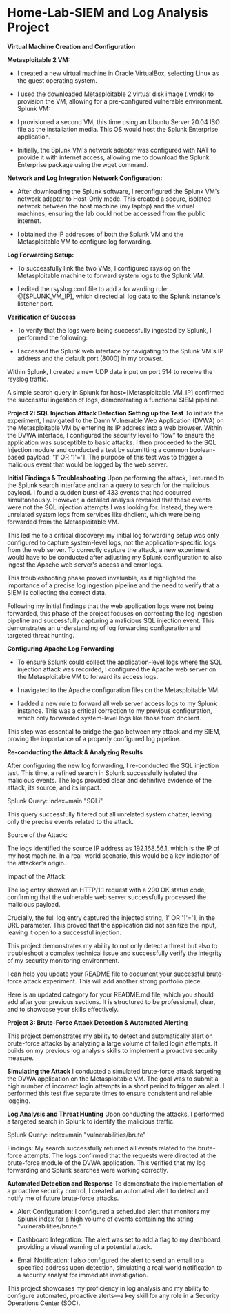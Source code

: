 # Home-Lab-SIEM and Log Analysis Project

**Virtual Machine Creation and Configuration**

**Metasploitable 2 VM:**

- I created a new virtual machine in Oracle VirtualBox, selecting Linux as the guest operating system.

- I used the downloaded Metasploitable 2 virtual disk image (.vmdk) to provision the VM, allowing for a pre-configured vulnerable environment.
  Splunk VM:

- I provisioned a second VM, this time using an Ubuntu Server 20.04 ISO file as the installation media. This OS would host the Splunk Enterprise application.
- Initially, the Splunk VM's network adapter was configured with NAT to provide it with internet access, allowing me to download the Splunk Enterprise package        using the wget command.

**Network and Log Integration**
**Network Configuration:**
- After downloading the Splunk software, I reconfigured the Splunk VM's network adapter to Host-Only mode. This created a secure, isolated network between the host   machine (my laptop) and the virtual machines, ensuring the lab could not be accessed from the public internet.

- I obtained the IP addresses of both the Splunk VM and the Metasploitable VM to configure log forwarding.

**Log Forwarding Setup:**

- To successfully link the two VMs, I configured rsyslog on the Metasploitable machine to forward system logs to the Splunk VM.

- I edited the rsyslog.conf file to add a forwarding rule: *.* @[SPLUNK_VM_IP], which directed all log data to the Splunk instance's listener port.

**Verification of Success**
- To verify that the logs were being successfully ingested by Splunk, I performed the following:

- I accessed the Splunk web interface by navigating to the Splunk VM's IP address and the default port (8000) in my browser.

Within Splunk, I created a new UDP data input on port 514 to receive the rsyslog traffic.

A simple search query in Splunk for host=[Metasploitable_VM_IP] confirmed the successful ingestion of logs, demonstrating a functional SIEM pipeline.

**Project 2: SQL Injection Attack Detection**
**Setting up the Test**
To initiate the experiment, I navigated to the Damn Vulnerable Web Application (DVWA) on the Metasploitable VM by entering its IP address into a web browser. Within the DVWA interface, I configured the security level to "low" to ensure the application was susceptible to basic attacks. I then proceeded to the SQL Injection module and conducted a test by submitting a common boolean-based payload: '1' OR '1'='1. The purpose of this test was to trigger a malicious event that would be logged by the web server.

**Initial Findings & Troubleshooting**
Upon performing the attack, I returned to the Splunk search interface and ran a query to search for the malicious payload. I found a sudden burst of 433 events that had occurred simultaneously. However, a detailed analysis revealed that these events were not the SQL injection attempts I was looking for. Instead, they were unrelated system logs from services like dhclient, which were being forwarded from the Metasploitable VM.

This led me to a critical discovery: my initial log forwarding setup was only configured to capture system-level logs, not the application-specific logs from the web server. To correctly capture the attack, a new experiment would have to be conducted after adjusting my Splunk configuration to also ingest the Apache web server's access and error logs.

This troubleshooting phase proved invaluable, as it highlighted the importance of a precise log ingestion pipeline and the need to verify that a SIEM is collecting the correct data.

Following my initial findings that the web application logs were not being forwarded, this phase of the project focuses on correcting the log ingestion pipeline and successfully capturing a malicious SQL injection event. This demonstrates an understanding of log forwarding configuration and targeted threat hunting.

**Configuring Apache Log Forwarding**
- To ensure Splunk could collect the application-level logs where the SQL injection attack was recorded, I configured the Apache web server on the Metasploitable VM to forward its access logs.

- I navigated to the Apache configuration files on the Metasploitable VM.

- I added a new rule to forward all web server access logs to my Splunk instance. This was a critical correction to my previous configuration, which only forwarded system-level logs like those from dhclient.

This step was essential to bridge the gap between my attack and my SIEM, proving the importance of a properly configured log pipeline.

**Re-conducting the Attack & Analyzing Results**

After configuring the new log forwarding, I re-conducted the SQL injection test. This time, a refined search in Splunk successfully isolated the malicious events. The logs provided clear and definitive evidence of the attack, its source, and its impact.

Splunk Query: index=main "SQLi"

This query successfully filtered out all unrelated system chatter, leaving only the precise events related to the attack.

Source of the Attack:

The logs identified the source IP address as 192.168.56.1, which is the IP of my host machine. In a real-world scenario, this would be a key indicator of the attacker's origin.

Impact of the Attack:

The log entry showed an HTTP/1.1 request with a 200 OK status code, confirming that the vulnerable web server successfully processed the malicious payload.

Crucially, the full log entry captured the injected string, 1' OR '1'='1, in the URL parameter. This proved that the application did not sanitize the input, leaving it open to a successful injection.

This project demonstrates my ability to not only detect a threat but also to troubleshoot a complex technical issue and successfully verify the integrity of my security monitoring environment.


I can help you update your README file to document your successful brute-force attack experiment. This will add another strong portfolio piece.

Here is an updated category for your README.md file, which you should add after your previous sections. It is structured to be professional, clear, and to showcase your skills effectively.

**Project 3: Brute-Force Attack Detection & Automated Alerting**

This project demonstrates my ability to detect and automatically alert on brute-force attacks by analyzing a large volume of failed login attempts. It builds on my previous log analysis skills to implement a proactive security measure.

**Simulating the Attack**
I conducted a simulated brute-force attack targeting the DVWA application on the Metasploitable VM. The goal was to submit a high number of incorrect login attempts in a short period to trigger an alert. I performed this test five separate times to ensure consistent and reliable logging.

**Log Analysis and Threat Hunting**
Upon conducting the attacks, I performed a targeted search in Splunk to identify the malicious traffic.

Splunk Query: index=main "vulnerabilities/brute"

Findings: My search successfully returned all events related to the brute-force attempts. The logs confirmed that the requests were directed at the brute-force module of the DVWA application. This verified that my log forwarding and Splunk searches were working correctly.

**Automated Detection and Response**
To demonstrate the implementation of a proactive security control, I created an automated alert to detect and notify me of future brute-force attacks.

- Alert Configuration: I configured a scheduled alert that monitors my Splunk index for a high volume of events containing the string "vulnerabilities/brute."

- Dashboard Integration: The alert was set to add a flag to my dashboard, providing a visual warning of a potential attack.

- Email Notification: I also configured the alert to send an email to a specified address upon detection, simulating a real-world notification to a security analyst for immediate investigation.

This project showcases my proficiency in log analysis and my ability to configure automated, proactive alerts—a key skill for any role in a Security Operations Center (SOC).
